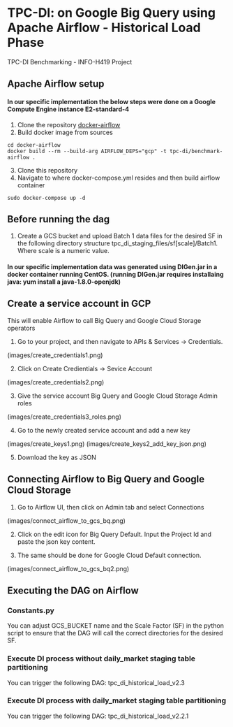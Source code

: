 # TPC-DI: on Google Big Query using Apache Airflow - Historical Load Phase 
TPC-DI Benchmarking - INFO-H419 Project

## Apache Airflow setup

#### In our specific implementation the below steps were done on a Google Compute Engine instance E2-standard-4 

1. Clone the repository [docker-airflow](https://github.com/puckel/docker-airflow)
2. Build docker image from sources 
```console 
cd docker-airflow
docker build --rm --build-arg AIRFLOW_DEPS="gcp" -t tpc-di/benchmark-airflow .
```
3. Clone this repository
4. Navigate to where docker-compose.yml resides and then build airflow container
```console 
sudo docker-compose up -d 
```
## Before running the dag

1. Create a GCS bucket and upload Batch 1 data files for the desired SF in the following directory structure tpc_di_staging_files/sf[scale]/Batch1. Where scale is a numeric value. 

#### In our specific implementation data was generated using DIGen.jar in a docker container running CentOS. (running DIGen.jar requires installaing java: yum install a java-1.8.0-openjdk)

## Create a service account in GCP 

This will enable Airflow to call Big Query and Google Cloud Storage operators

1. Go to your project, and then navigate to APIs & Services -> Credentials. 

(images/create_credentials1.png)

2. Click on Create Credientials -> Sevice Account 

(images/create_credentials2.png)

3. Give the service account Big Query and Google Cloud Storage Admin roles 

(images/create_credentials3_roles.png)

4. Go to the newly created service account and add a new key

(images/create_keys1.png)
(images/create_keys2_add_key_json.png)

5. Download the key as JSON 

## Connecting Airflow to Big Query and Google Cloud Storage 

1. Go to Airflow UI, then click on Admin tab and select Connections

(images/connect_airflow_to_gcs_bq.png)

2. Click on the edit icon for Big Query Default. Input the Project Id and paste the json key content. 

3. The same should be done for Google Cloud Default connection. 

(images/connect_airflow_to_gcs_bq2.png)

## Executing the DAG on Airflow 

### Constants.py 

You can adjust GCS_BUCKET name and the Scale Factor (SF) in the python script to ensure that the DAG will call the correct directories for the desired SF. 

### Execute DI process without daily_market staging table partitioning

You can trigger the following DAG: tpc_di_historical_load_v2.3

### Execute DI process with daily_market staging table partitioning

You can trigger the following DAG: tpc_di_historical_load_v2.2.1






